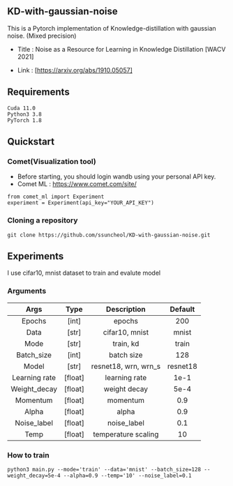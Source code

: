 ## KD-with-gaussian-noise

This is a Pytorch implementation of Knowledge-distillation with gaussian noise. (Mixed precision)

- Title : Noise as a Resource for Learning in Knowledge Distillation [WACV 2021]

- Link : [https://arxiv.org/abs/1910.05057]

## Requirements 

```shell
Cuda 11.0
Python3 3.8
PyTorch 1.8 
```

##  Quickstart 

### Comet(Visualization tool)

- Before starting, you should login wandb using your personal API key. 
- Comet ML : https://www.comet.com/site/

```shell
from comet_ml import Experiment
experiment = Experiment(api_key="YOUR_API_KEY")
```

### Cloning a repository

```shell
git clone https://github.com/ssuncheol/KD-with-gaussian-noise.git
```

## Experiments 

I use cifar10, mnist dataset to train and evalute model 


### Arguments
| Args 	| Type 	| Description 	| Default|
|:---------:|:--------:|:----------------------------------------------------:|:-----:|
| Epochs 	| [int] 	| epochs | 200|
| Data | [str] | cifar10, mnist | mnist |
| Mode | [str] | train, kd | train | 
| Batch_size 	| [int] 	| batch size | 128|
| Model 	| [str]	| resnet18, wrn, wrn_s | resnet18 |
| Learning rate | [float] | learning rate | 1e-1 |
| Weight_decay 	| [float]	| weight decay | 5e-4 |
|Momentum| [float]| momentum| 0.9 | 
|Alpha| [float] | alpha | 0.9 |
| Noise_label | [float] | noise_label | 0.1 |
| Temp | [float] | temperature scaling | 10 |


### How to train


```shell
python3 main.py --mode='train' --data='mnist' --batch_size=128 --weight_decay=5e-4 --alpha=0.9 --temp='10' --noise_label=0.1
```
